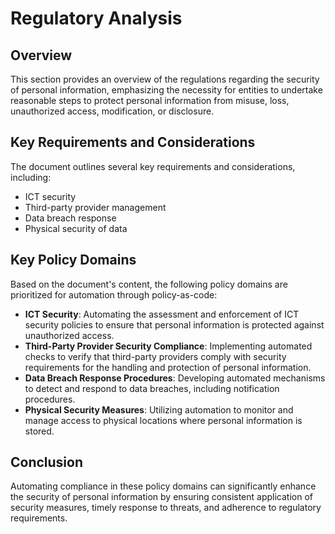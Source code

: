 # Regulatory Analysis

## Overview

This section provides an overview of the regulations regarding the security of personal information, emphasizing the necessity for entities to undertake reasonable steps to protect personal information from misuse, loss, unauthorized access, modification, or disclosure.

## Key Requirements and Considerations

The document outlines several key requirements and considerations, including:

- ICT security
- Third-party provider management
- Data breach response
- Physical security of data

## Key Policy Domains

Based on the document's content, the following policy domains are prioritized for automation through policy-as-code:

- **ICT Security**: Automating the assessment and enforcement of ICT security policies to ensure that personal information is protected against unauthorized access.
- **Third-Party Provider Security Compliance**: Implementing automated checks to verify that third-party providers comply with security requirements for the handling and protection of personal information.
- **Data Breach Response Procedures**: Developing automated mechanisms to detect and respond to data breaches, including notification procedures.
- **Physical Security Measures**: Utilizing automation to monitor and manage access to physical locations where personal information is stored.

## Conclusion

Automating compliance in these policy domains can significantly enhance the security of personal information by ensuring consistent application of security measures, timely response to threats, and adherence to regulatory requirements.
